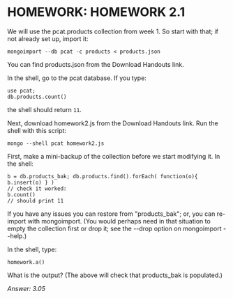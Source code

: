 # HOMEWORK: HOMEWORK 2.1
We will use the pcat.products collection from week 1.
So start with that; if not already set up, import it:
```
mongoimport --db pcat -c products < products.json
```

You can find products.json from the Download Handouts link.

In the shell, go to the pcat database. If you type:
```
use pcat;
db.products.count()
```
the shell should return `11`.

Next, download homework2.js from the Download Handouts link.
Run the shell with this script:
```
mongo --shell pcat homework2.js
```

First, make a mini-backup of the collection before we start modifying it.
In the shell:
```
b = db.products_bak; db.products.find().forEach( function(o){ b.insert(o) } )
// check it worked:
b.count()
// should print 11
```

If you have any issues you can restore from "products_bak"; or, you can re-import with mongoimport.
(You would perhaps need in that situation to empty the collection first or drop it; see the --drop option on mongoimport --help.)

In the shell, type:
```
homework.a()
```

What is the output? (The above will check that products_bak is populated.)

*Answer: 3.05*
